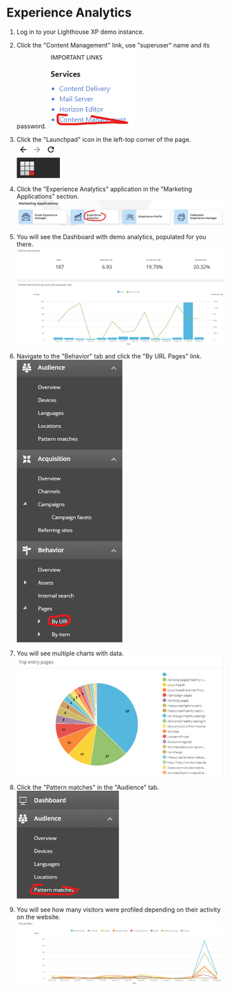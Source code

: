 # Experience Analytics

1. Log in to your Lighthouse XP demo instance.
2. Click the "Content Management" link, use "superuser" name and its password.
![Content Management link](./media/image1.png)

3. Click the "Launchpad" icon in the left-top corner of the page.
![](./media/image2.png)

4. Click the "Experience Analytics" application in the "Marketing Applications" section.
![](./media/image3.png)

5. You will see the Dashboard with demo analytics, populated  for you there.
![](./media/image4.png)

6. Navigate to the "Behavior" tab and click the "By URL Pages" link.
![](./media/image5.png)

7. You will see multiple charts with data.
![](./media/image6.png)

8. Click the "Pattern matches" in the "Audience" tab.
![](./media/image7.png)

9. You will see how many visitors were profiled depending on their activity on the website.
![](./media/image8.png)
